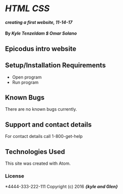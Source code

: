 # _HTML CSS_

#### _creating a first website, 11-14-17_

#### By _**Kyle Tenzeldam $ Omar Solano**_

## Epicodus intro website


## Setup/Installation Requirements

* Open program
* Run program



## Known Bugs

There are no known bugs currently.

## Support and contact details

For contact details call 1-800-get-help

## Technologies Used

This site was created with Atom.

### License

*4444-333-222-111
Copyright (c) 2016 **_{kyle and Glen}_**
